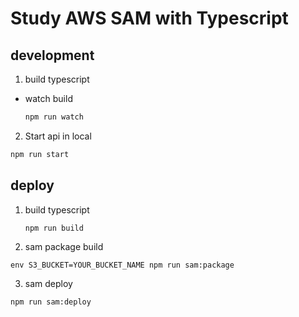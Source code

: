 # Study AWS SAM with Typescript

## development

1. build typescript

  * watch build

    ```sh
    npm run watch
    ```

2. Start api in local
  ```sh
  npm run start
  ```

## deploy

1. build typescript

    ```sh
    npm run build
    ```

2. sam package build

  ```
  env S3_BUCKET=YOUR_BUCKET_NAME npm run sam:package
  ```

3. sam deploy

  ```
  npm run sam:deploy
  ```

